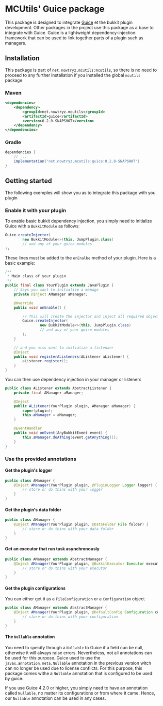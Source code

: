 MCUtils' Guice package
======================

This package is designed to integrate [Guice](https://github.com/google/guice) et the bukkit plugin development. Other
packages in the project use this package as a base to integrate with Guice. Guice is a lightweight dependency-injection
framework that can be used to link together parts of a plugin such as managers.

## Installation

This package is part of `net.nowtryz.mcutils:mcutils`, so there is no need to proceed to any further installation if you
installed the global `mcutils` package

### Maven
```xml
<dependencies>
    <dependency>
        <groupId>net.nowtryz.mcutils</groupId>
        <artifactId>guice</artifactId>
        <version>0.2.0-SNAPSHOT</version>
    </dependency>
</dependencies>
```

### Gradle
```groovy
dependencies {
    // ...
    implementation('net.nowtryz.mcutils:guice:0.2.0-SNAPSHOT')
}
```

## Getting started

The following exemples will show you as to integrate this package with you plugin

### Enable it with your plugin

To enable basic bukkit dependency injection, you simply need to initialize Guice with a `BukkitModule` as follows:
```groovy
Guice.createInjector(
        new BukkitModule<>(this, JumpPlugin.class)
        // and any of your guice modules
);
```

These lines must be added to the `onEnalbe` method of your plugin. Here is a basic example:
```java
/**
 * Main class of your plugin
 */
public final class YourPlugin extends JavaPlugin {
    // Says you want to initialize a manage
    private @Inject AManager aManager;

    @Override
    public void onEnable() {

        // This will create the injector and inject all required objects to the plugin
        Guice.createInjector(
                new BukkitModule<>(this, JumpPlugin.class)
                // and any of your guice modules
        );
    }

    // and you also want to initialize a listenaer
    @Inject
    public void registerAListeners(AListener aListener) {
        aListener.register();
    }
}
```

You can then use dependency injection in your manager or listeners
```java
public class AListener extends AbstractListener {
    private final AManager aManager;

    @Inject
    public AListener(YourPlugin plugin, AManager aManager) {
        super(plugin);
        this.aManager = aManager;
    }

    @EventHandler
    public void onEvent(AnyBukkitEvent event) {
        this.aManager.doAThing(event.getAnything());
    }
}
```

### Use the provided annotations

#### Get the plugin's logger
```java
public class AManager {
    @Inject AManager(YourPlugin plugin, @PluginLogger Logger logger) {
        // store or do thins with your logger
    }
}
```

#### Get the plugin's data folder
```java
public class AManager {
    @Inject AManager(YourPlugin plugin, @DataFolder File folder) {
        // store or do thins with your data folder
    }
}
```

#### Get an executor that run task asynchronously
```java
public class AManager extends AbstractManager {
    @Inject AManager(YourPlugin plugin, @BukkitExecutor Executor executor) {
        // store or do thins with your executor
    }
}
```

#### Get the plugin configurations
You can either get it as a `FileConfiguration` or a `Configuration` object
```java
public class AManager extends AbstractManager {
    @Inject AManager(YourPlugin plugin, @DefaultConfig Configuration configuration,  @DefaultConfig FileConfiguration fileConfiguration) {
        // store or do thins with your configuration
    }
}
```

#### The `Nullable` annotation
You need to specify through a `Nullable` to Guice if a field can be null, otherwise it will always raise errors.
Nevertheless, not all annotations can be used for this purpose. Guice used to use the `javax.annotation.meta.Nullable`
annotation in the previous version witch can no longer be used due to license conflicts. For this purpose, this package
comes withe a `Nullable` annotation that is configured to be used by guice.

If you use Guice 4.2.0 or higher, you simply need to have an annotation called `Nullable`, no matter its configurations
or from where it came. Hence, our `Nullable` annotation can be used in any cases.

